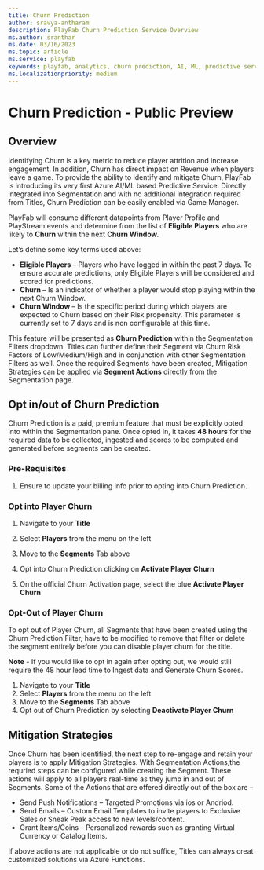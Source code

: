 ```yaml
---
title: Churn Prediction
author: sravya-antharam
description: PlayFab Churn Prediction Service Overview
ms.author: sranthar
ms.date: 03/16/2023
ms.topic: article
ms.service: playfab
keywords: playfab, analytics, churn prediction, AI, ML, predictive service 
ms.localizationpriority: medium
---
```


# Churn Prediction - Public Preview

## Overview

Identifying Churn is a key metric to reduce player attrition and increase engagement. In addition, Churn has direct impact on Revenue when players leave a game. To provide the ability to identify and mitigate Churn, PlayFab is introducing its very first Azure AI/ML based Predictive Service. Directly integrated into Segmentation and with no additional integration required from Titles, Churn Prediction can be easily enabled via Game Manager.

PlayFab will consume different datapoints from Player Profile and PlayStream events and determine from the list of **Eligible Players** who are likely to **Churn** within the next **Churn Window.** 

Let’s define some key terms used above: 
- **Eligible Players** – Players who have logged in within the past 7 days. To ensure accurate predictions, only Eligible Players will be considered and scored for predictions.   
- **Churn** – Is an indicator of whether a player would stop playing within the next Churn Window.
- **Churn Window** – Is the specific period during which players are expected to Churn based on their Risk propensity. This parameter is currently set to 7 days and is non configurable at this time. 

This feature will be presented as **Churn Prediction** within the Segmentation Filters dropdown. Titles can further define their Segment via Churn Risk Factors of Low/Medium/High and in conjunction with other Segmentation Filters as well. Once the required Segments have been created, Mitigation Strategies can be applied via **Segment Actions** directly from the Segmentation page. 

## Opt in/out of Churn Prediction

Churn Prediction is a paid, premium feature that must be explicitly opted into within the Segmentation pane. Once opted in, it takes **48 hours** for the required data to be collected, ingested and scores to be computed and generated before segments can be created. 

### Pre-Requisites 

1. Ensure to update your billing info prior to opting into Churn Prediction. 

### Opt into Player Churn 
1.	Navigate to your **Title**
2.	Select **Players** from the menu on the left
3.	Move to the **Segments** Tab above
4.	Opt into Churn Prediction clicking on **Activate Player Churn**
 
5.	On the official Churn Activation page, select the blue **Activate Player Churn**

### Opt-Out of Player Churn
To opt out of Player Churn, all Segments that have been created using the Churn Prediction Filter, have to be modified to remove that filter or delete the segment entirely before you can disable player churn for the title.

**Note** - If you would like to opt in again after opting out, we would still require the 48 hour lead time to Ingest data and Generate Churn Scores.

1.	Navigate to your **Title**
2.	Select **Players** from the menu on the left
3.	Move to the **Segments** Tab above
3.	Opt out of Churn Prediction by selecting **Deactivate Player Churn**


## Mitigation Strategies
Once Churn has been identified, the next step to re-engage and retain your players is to apply Mitigation Strategies. With Segmentation Actions,the requried steps can be configured while creating the Segment. These actions will apply to all players real-time as they jump in and out of Segments. Some of the Actions that are offered directly out of the box are – 
-	Send Push Notifications – Targeted Promotions via ios or Andriod. 
-	Send Emails – Custom Email Templates to invite players to Exclusive Sales or Sneak Peak access to new levels/content.
-	Grant Items/Coins – Personalized rewards such as granting Virtual Currency or Catalog Items.

If above actions are not applicable or do not suffice, Titles can always creat customized solutions via Azure Functions.

 
